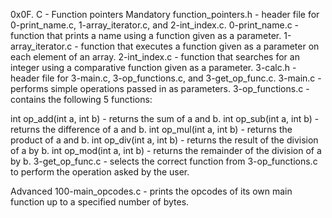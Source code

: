0x0F. C - Function pointers Mandatory
function_pointers.h - header file for 0-print_name.c, 1-array_iterator.c, and 2-int_index.c.
0-print_name.c - function that prints a name using a function given as a parameter.
1-array_iterator.c - function that executes a function given as a parameter on each element of an array.
2-int_index.c - function that searches for an integer using a comparative function given as a parameter.
3-calc.h - header file for 3-main.c, 3-op_functions.c, and 3-get_op_func.c.
3-main.c - performs simple operations passed in as parameters.
3-op_functions.c - contains the following 5 functions:



int op_add(int a, int b) - returns the sum of a and b.
int op_sub(int a, int b) - returns the difference of a and b.
int op_mul(int a, int b) - returns the product of a and b.
int op_div(int a, int b) - returns the result of the division of a by b.
int op_mod(int a, int b) - returns the remainder of the division of a by b.
3-get_op_func.c - selects the correct function from 3-op_functions.c to perform the operation asked by the user.

Advanced
100-main_opcodes.c - prints the opcodes of its own main function up to a specified number of bytes.
